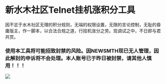 # 新水木社区Telnet挂机涨积分工具

因不忿于水木社区无理的积分规则，无端的权限设置，无限的言论控制，无耻的昏庸版主，作一脚本，以合法合规之道，行挂机涨分之劳。现调试之中，不日即与君共赏。

### 使用本工具将可能招致封禁的风险。因NEWSMTH现已无人管理，因此解封的申诉将不会处理。本人账号已于昨日被封禁，请其他人慎用！！！

![](https://github.com/w27/newsmth-telnet-guaji/raw/master/banned.png)
